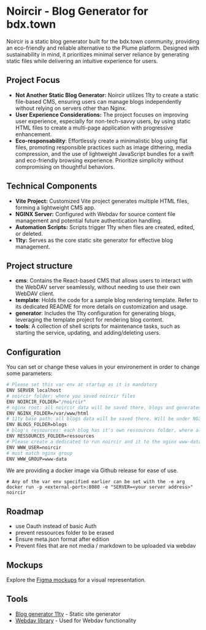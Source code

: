 # Noircir - Blog Generator for bdx.town

Noircir is a static blog generator built for the bdx.town community, providing an eco-friendly and reliable alternative to the Plume platform. Designed with sustainability in mind, it prioritizes minimal server reliance by generating static files while delivering an intuitive experience for users.


## Project Focus

- **Not Another Static Blog Generator:** Noircir utilizes 11ty to create a static file-based CMS, ensuring users can manage blogs independently without relying on servers other than Nginx.
- **User Experience Considerations:** The project focuses on improving user experience, especially for non-tech-savvy users, by using static HTML files to create a multi-page application with progressive enhancement.
- **Eco-responsability**: Effortlessly create a minimalistic blog using flat files, promoting responsible practices such as image dithering, media compression, and the use of lightweight JavaScript bundles for a swift and eco-friendly browsing experience. Prioritize simplicity without compromising on thoughtful behaviors.

## Technical Components

- **Vite Project:** Customized Vite project generates multiple HTML files, forming a lightweight CMS app.
- **NGINX Server:** Configured with Webdav for source content file management and potential future authentication handling.
- **Automation Scripts:** Scripts trigger 11ty when files are created, edited, or deleted.
- **11ty:** Serves as the core static site generator for effective blog management.

## Project structure 

* **cms**: Contains the React-based CMS that allows users to interact with the WebDAV server seamlessly, without needing to use their own WebDAV client.
* **template**: Holds the code for a sample blog rendering template. Refer to its dedicated README for more details on customization and usage.
* **generator**: Includes the 11ty configuration for generating blogs, leveraging the template project for rendering blog content.
* **tools**: A collection of shell scripts for maintenance tasks, such as starting the service, updating, and adding/deleting users.

## Configuration

You can set or change these values in your environement in order to change some parameters: 

```bash
# Please set this var env at startup as it is mandatory
ENV SERVER localhost
# noircir folder: where you saved noircir files
ENV NOIRCIR_FOLDER="/noircir"
# nginx root: all noircir data will be saved there, blogs and generated content
ENV NGINX_FOLDER=/var/www/html
# 11ty base path: all blogs data will be saved there. Will be under NGINX_FOLDER
ENV BLOGS_FOLDER=blogs
# blog's ressources: each blog has it's own ressources folder, where all media will be uploaded. Will be under NGINX_FOLDER/BLOGS_FOLDER/username
ENV RESSOURCES_FOLDER=ressources
# Please create a dedicated to run noircir and it to the nginx www-data group
ENV WWW_USER=noircir
# must match nginx group
ENV WWW_GROUP=www-data
```

We are providing a docker image via Github release for ease of use.

```
# Any of the var env specified earlier can be set with the -e arg
docker run -p <external-port>:8080 -e "SERVER=<your server address>" noircir
```



## Roadmap

- use Oauth instead of basic Auth
- prevent ressources folder to be erased 
- Ensure meta.json format after edition
- Prevent files that are not media / markdown to be uploaded via webdav


## Mockups

Explore the [Figma mockups](https://www.figma.com/file/4yeNx17sBsMgZeaoCX2jhT/Noirsir?type=design&node-id=0-1&mode=design&t=AFuMcptQkwRsC053-0) for a visual representation.

## Tools

- [Blog generator 11ty](https://www.11ty.dev/) - Static site generator
- [Webdav library](https://www.npmjs.com/package/webdav) - Used for Webdav functionality
